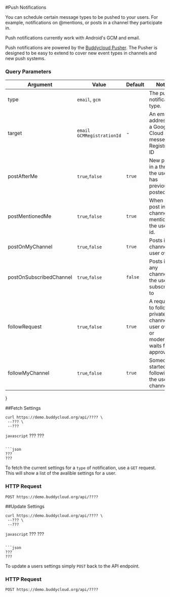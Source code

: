 #Push Notifications

You can schedule certain message types to be pushed to your users. For example, notifications on @mentions, or posts in a channel they participate in.

Push notifications currently work with Android's GCM and email.

Push notifications are powered by the [Buddycloud Pusher](https://github.com/buddycloud/buddycloud-pusher). The Pusher is designed to be easy to extend to cover new event types in channels and new push systems.

### Query Parameters

Argument                | Value      | Default | Notes
----------------------- | ---------- |-------- | ----
type                    | `email`, `gcm` |   |The push notification type.
target                  | `email` `GCMRegistrationId` | - | An email address or a Google Cloud messenger Registration ID
postAfterMe             | `true`,`false` | `true` | New posts in a thread the user has previously posted
postMentionedMe         | `true`,`false` | `true` | When a post in any channel mentions the user's id.
postOnMyChannel         | `true`,`false` | `true` | Posts into a channel the user owns
postOnSubscribedChannel | `true`,`false` | `false` | Posts in any channels the user subscribes to
followRequest           | `true`,`false` | `true` | A request to follow a private channel the user owns or moderates waits for approval 
followMyChannel         | `true`,`false` | `true` | Someone started following the user's channel

}


##Fetch Settings
```shell
curl https://demo.buddycloud.org/api/???? \
 --??? \
 --???
```

```javascript```
???
???
```

```json
???
???
```

To fetch the current settings for a `type` of notification, use a `GET` request. This will show a list of the avalible settings for a user.

### HTTP Request
`POST https://demo.buddycloud.org/api/????`


##Update Settings
```shell
curl https://demo.buddycloud.org/api/???? \
 --??? \
 --???
```

```javascript```
???
???
```

```json
???
???
```

To update a users settings simply `POST` back to the API endpoint.

### HTTP Request
`POST https://demo.buddycloud.org/api/????`
